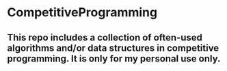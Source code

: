 # CompetitiveProgramming

## This repo includes a collection of often-used algorithms and/or data structures in competitive programming. It is only for my personal use only.
